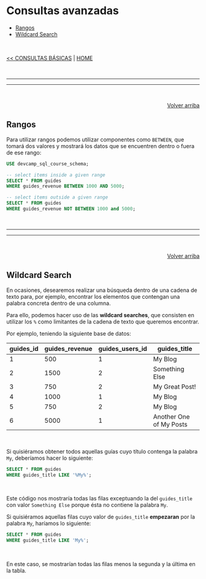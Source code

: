 # Consultas avanzadas

<div id='index'></div>

*   [Rangos](#rangos)
*   [Wildcard Search](#wildcard-search)

<br/>

[<< CONSULTAS BÁSICAS](./02_basic_queries.md#sql-queries) | [HOME](../../../README.md#devcamp)

<br/><hr/><hr/><br/>

<div align='right'><a href='#index'>Volver arriba</a></div>

## Rangos

Para utilizar rangos podemos utilizar componentes como `BETWEEN`, que tomará dos valores y mostrará los datos que se encuentren dentro o fuera de ese rango:

```sql
USE devcamp_sql_course_schema;

-- select items inside a given range
SELECT * FROM guides
WHERE guides_revenue BETWEEN 1000 AND 5000;

-- select items outside a given range
SELECT * FROM guides
WHERE guides_revenue NOT BETWEEN 1000 and 5000;
```

<br/><hr/><hr/><br/>

<div align='right'><a href='#index'>Volver arriba</a></div>

## Wildcard Search

En ocasiones, desearemos realizar una búsqueda dentro de una cadena de texto para, por ejemplo, encontrar los elementos que contengan una palabra concreta dentro de una columna.

Para ello, podemos hacer uso de las **wildcard searches**, que consisten en utilizar los `%` como limitantes de la cadena de texto que queremos encontrar.

Por ejemplo, teniendo la siguiente base de datos:

| guides_id | guides_revenue | guides_users_id | guides_title            |
| --------- | -------------- | --------------- | ----------------------- |
| 1         | 500            | 1               | My Blog                 |
| 2         | 1500           | 2               | Something Else          |
| 3         | 750            | 2               | My Great Post!          |
| 4         | 1000           | 1               | My Blog                 |
| 5         | 750            | 2               | My Blog                 |
| 6         | 5000           | 1               | Another One of My Posts |

<br/>

Si quisiéramos obtener todos aquellas guías cuyo título contenga la palabra `My`, deberíamos hacer lo siguiente:

```sql
SELECT * FROM guides
WHERE guides_title LIKE '%My%';
```

<br/>

Este código nos mostraría todas las filas exceptuando la del `guides_title` con valor `Something Else` porque ésta no contiene la palabra `My`.

Si quisiéramos aquellas filas cuyo valor de `guides_title` **empezaran** por la palabra `My`, haríamos lo siguiente:

```sql
SELECT * FROM guides
WHERE guides_title LIKE 'My%';
```

<br/>

En este caso, se mostrarían todas las filas menos la segunda y la última en la tabla.
